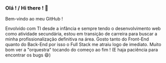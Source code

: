 ### Olá ! / Hi there ! 👋

<!--
**ernestopcaraujo/ernestopcaraujo** is a ✨ _special_ ✨ repository because its `README.md` (this file) appears on your GitHub profile.

Here are some ideas to get you started:

- 🔭 I’m currently working on ...
- 🌱 I’m currently learning ...
- 👯 I’m looking to collaborate on ...
- 🤔 I’m looking for help with ...
- 💬 Ask me about ...
- 📫 How to reach me: ...
- 😄 Pronouns: ...
- ⚡ Fun fact: ...
-->
Bem-vindo ao meu GitHub !

Envolvido com TI desde a infância e sempre tendo o desenvolvimento web como atividade secundária, estou em transição de carreira para buscar a minha profissionalização definitiva na área.
Gosto tanto do Front-End quanto do Back-End por isso o Full Stack me atraiu logo de imediato. Muito bom ver a "orquestra" tocando do começo ao fim ! (E haja paciência para encontrar os bugs :smile:)

